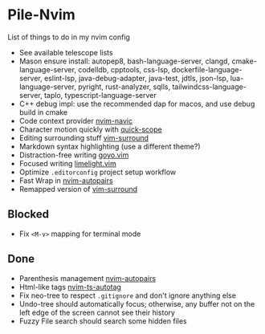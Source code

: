 # Pile-Nvim
List of things to do in my nvim config

- See available telescope lists
- Mason ensure install: autopep8, bash-language-server, clangd, cmake-language-server, codelldb, cpptools, css-lsp, dockerfile-language-server, eslint-lsp, java-debug-adapter, java-test, jdtls, json-lsp, lua-language-server, pyright, rust-analyzer, sqlls, tailwindcss-language-server, taplo, typescript-language-server
- C++ debug impl: use the recommended dap for macos, and use debug build in cmake
- Code context provider [nvim-navic](https://github.com/SmiteshP/nvim-navic)
- Character motion quickly with [quick-scope](https://github.com/unblevable/quick-scope)
- Editing surrounding stuff [vim-surround](https://github.com/tpope/vim-surround)
- Markdown syntax highlighting (use a different theme?)
- Distraction-free writing [goyo.vim](https://github.com/junegunn/goyo.vim)
- Focused writing [limelight.vim](https://github.com/junegunn/limelight.vim)
- Optimize `.editorconfig` project setup workflow
- Fast Wrap in [nvim-autopairs](https://github.com/windwp/nvim-autopairs)
- Remapped version of [vim-surround](https://github.com/tpope/vim-surround)

## Blocked
- Fix `<M-v>` mapping for terminal mode

## Done
- Parenthesis management [nvim-autopairs](https://github.com/windwp/nvim-autopairs)
- Html-like tags [nvim-ts-autotag](https://github.com/windwp/nvim-ts-autotag)
- Fix neo-tree to respect `.gitignore` and don't ignore anything else
- Undo-tree should automatically focus; otherwise, any buffer not on the left edge of the screen cannot see their history
- Fuzzy File search should search some hidden files
